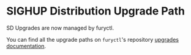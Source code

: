 # SIGHUP Distribution Upgrade Path

SD Upgrades are now managed by furyctl.

You can find all the upgrade paths on `furyctl`'s repository [upgrades documentation](https://github.com/sighupio/furyctl/tree/main/docs/upgrades/kfd).
